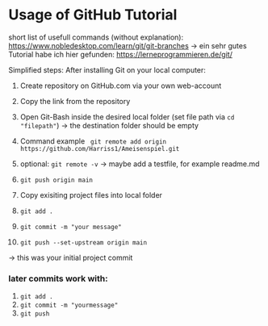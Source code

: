 # Usage of GitHub Tutorial #
short list of usefull commands (without explanation):
https://www.nobledesktop.com/learn/git/git-branches
-> ein sehr gutes Tutorial habe ich hier gefunden: https://lerneprogrammieren.de/git/

Simplified steps:
After installing Git on your local computer:
1) Create repository on GitHub.com via your own web-account
2) Copy the link from the repository
3) Open Git-Bash inside the desired local folder (set file path via ``cd "filepath"``) -> the destination folder should be empty
4) Command example
`` git remote add origin https://github.com/Harriss1/Ameisenspiel.git``
5) optional: ``git remote -v``
-> maybe add a testfile, for example readme.md

6) ``git push origin main``

7) Copy exisiting project files into local folder

8) ``git add .``

9) ``git commit -m "your message"``

10) ``git push --set-upstream origin main``


-> this was your initial project commit
### later commits work with:
1) ``git add .``
2) ``git commit -m "yourmessage"``
3) ``git push``